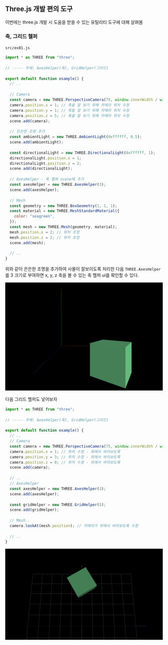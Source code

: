 ﻿## Three.js 개발 편의 도구

이번에는 three.js 개발 시 도움을 받을 수 있는 유틸리티 도구에 대해 살펴봄

### 축, 그리드 헬퍼

`src/ex01.js`

```jsx
import * as THREE from "three";

// ----- 주제: AxesHelper(축), GridHelper(그리드)

export default function example() {
  // ..

  // Camera
  const camera = new THREE.PerspectiveCamera(75, window.innerWidth / window.innerHeight, 0.1, 1000);
  camera.position.x = 1; // 축을 잘 보기 위해 카메라 위치 수정
  camera.position.y = 1; // 축을 잘 보기 위해 카메라 위치 수정
  camera.position.z = 5; // 축을 잘 보기 위해 카메라 위치 수정
  scene.add(camera);

  // 은은한 조명 추가
  const ambientLight = new THREE.AmbientLight(0xffffff, 0.5);
  scene.add(ambientLight);

  const directionalLight = new THREE.DirectionalLight(0xffffff, 1);
  directionalLight.position.x = 1;
  directionalLight.position.z = 2;
  scene.add(directionalLight);

  // AxesHelper - 축 헬퍼 scene에 추가
  const axesHelper = new THREE.AxesHelper(3);
  scene.add(axesHelper);

  // Mesh
  const geometry = new THREE.BoxGeometry(1, 1, 1);
  const material = new THREE.MeshStandardMaterial({
    color: "seagreen",
  });
  const mesh = new THREE.Mesh(geometry, material);
  mesh.position.x = 2; // 위치 조정
  mesh.position.z = 2; // 위치 조정
  scene.add(mesh);

  // ..
}
```

위와 같이 은은한 조명을 추가하여 사물이 잘보이도록 처리한 다음 `THREE.AxesHelper`를 3 크기로 부여하면 x, y, z 축을 볼 수 있는 축 헬퍼 ui를 확인할 수 있다.

![](../../img/230212-1.png)

다음 그리드 헬퍼도 넣어보자

```jsx
import * as THREE from "three";

// ----- 주제: AxesHelper(축), GridHelper(그리드)

export default function example() {
  // ..
  // Camera
  const camera = new THREE.PerspectiveCamera(75, window.innerWidth / window.innerHeight, 0.1, 1000);
  camera.position.x = 1; // 위치 수정 - 위에서 바라보도록
  camera.position.y = 3; // 위치 수정 - 위에서 바라보도록
  camera.position.z = 0; // 위치 수정 - 위에서 바라보도록
  scene.add(camera);

  // ..
  // AxesHelper
  const axesHelper = new THREE.AxesHelper(3);
  scene.add(axesHelper);

  const gridHelper = new THREE.GridHelper(5);
  scene.add(gridHelper);

  // Mesh..
  camera.lookAt(mesh.position); // 카메라가 위에서 바라보도록 수정

  // ..
}
```

![](../../img/230212-2.png)
